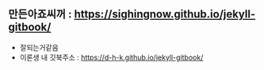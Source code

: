 ## 만든아죠씨꺼 : https://sighingnow.github.io/jekyll-gitbook/ 
- 잘되는거같음
- 이론생 내 깃북주소 : https://d-h-k.github.io/jekyll-gitbook/ 
